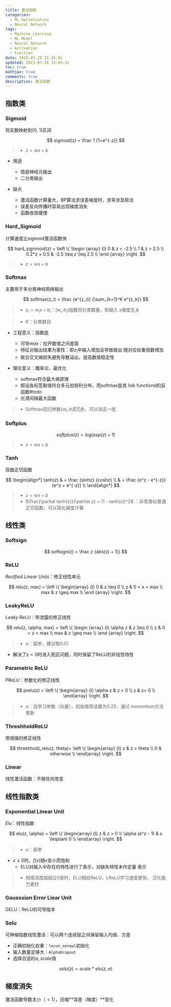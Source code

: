 ```yaml
---
title: 激活函数
categories:
  - ML Optimization
  - Neural Network
tags:
  - Machine Learning
  - ML Model
  - Neural Network
  - Activation
  - Function
date: 2019-07-29 21:16:01
updated: 2021-07-16 15:05:31
toc: true
mathjax: true
comments: true
description: 激活函数
---
```


##	指数类

###	Sigmoid

将实数映射到(0, 1)区间

$$
sigmoid(z) = \frac 1 {1+e^{-z}}
$$

> - $z= wx+b$

-	用途
	-	隐层神经元输出
	-	二分类输出

-	缺点
	-	激活函数计算量大，BP算法求误差梯度时，求导涉及除法
	-	误差反向传播时容易出现梯度消失
	-	函数收敛缓慢

###	Hard_Sigmoid

计算速度比sigmoid激活函数快

$$
hard_signmoid(z) = \left \{ \begin {array} {l}
	0 & z < -2.5 \\
	1 & z > 2.5 \\
	0.2*z + 0.5 & -2.5 \leq z \leq 2.5 \\
\end {array} \right.
$$

> - $z= wx+b$

###	Softmax

主要用于多分类神经网络输出

$$
softmax(z_i) = \frac {e^{z_i}} {\sum_{k=1}^K e^{z_k}}
$$

> - $z_i = w_i x + b_i$：$(w_i, b_i)$组数同分类数量，和输入
	$x$维度无关

> - $K$：分类数目

-	工程意义：指数底
	-	可导$max$：拉开数值之间差距
	-	特征对输出结果为乘性：即$z_i$中输入增加会导致输出
		随对应权重倍数增加
	-	联合交叉熵损失避免导数溢出，提高数值稳定性

-	理论意义：概率论、最优化
	-	softmax符合最大熵原理
	-	假设各标签取值符合多元伯努利分布，而softmax是其
		link functiond的反函数#todo
	-	光滑间隔最大函数

> - Softmax回归参数$(w_i, b_i$$冗余，可以消去一组

###	Softplus

$$
softplus(z) = log(exp(z)+1)
$$

> - $z = wx + b$

###	Tanh

双曲正切函数

$$
\begin{align*}
tanh(z) & = \frac {sinhz} {coshz} \\
	& = \frac {e^z - e^{-z}} {e^z + e^{-z}} \\
\end{align*}
$$

> - $z = wx + b$
> - $\frac{\partial tanh(z)}{\partial z} = (1 - tanh(z))^2$
	：非常类似普通正切函数，可以简化梯度计算

##	线性类

###	Softsign

$$
softsign(z) = \frac z {abs(z) + 1)}
$$

###	ReLU

*Rectfied Linear Units*：修正线性单元

$$
relu(z, max) = \left \{ \begin{array} {l}
	0 & z \leq 0 \\
	z & 0 < x < max \\
	max & z \geq max \\
\end {array} \right.
$$

###	LeakyReLU

*Leaky ReLU*：带泄露的修正线性

$$
relu(z, \alpha, max) = \left \{ \begin {array} {l}
	\alpha z & z \leq 0 \\
	z & 0 < z < max \\
	max & z \geq max \\
\end {array} \right.
$$

> - $\alpha$：超参，建议取0.01

-	解决了$z < 0$时进入死区问题，同时保留了ReLU的非线性特性

###	Parametric ReLU

*PReLU*：参数化的修正线性

$$
prelu(z) = \left \{ \begin{array} {l}
	\alpha z & z < 0 \\
	z & z> 0 \\
\end{array} \right.
$$

> - $\alpha$：自学习参数（向量），初始值常设置为0.25，通过
	momentum方法更新

###	ThreshholdReLU

带阈值的修正线性

$$
threshhold_relu(z, theta)= \left \{ \begin{array} {l}
	z & z > theta \\
	0 & otherwise \\
\end{array} \right.
$$

###	Linear

线性激活函数：不做任何改变

##	线性指数类

###	Exponential Linear Unit

*Elu*：线性指数

$$
elu(z, \alpha) =
\left \{ \begin{array} {l}
	z & z > 0 \\
	\alpha (e^z - 1) & x \leqslant 0 \\
\end{array} \right.
$$

> - $\alpha$：超参

-	$x \leq 0$时，$f(x)$随$x$变小而饱和
	-	ELU对输入中存在的特性进行了表示，对缺失特性未作定量
		表示

> - 网络深度超超过5层时，ELU相较ReLU、LReLU学习速度更快、
	泛化能力更好

###	Gausssion Error Liear Unit

GELU：ReLU的可导版本

###	Selu

可伸缩指数线性激活：可以两个连续层之间保留输入均值、方差

-	正确初始化权重：`lecun_normal`初始化
-	输入数量足够大：`AlphaDropout`
-	选择合适的$\alpha, scale$值

$$
selu(z) = scale * elu(z, \alpha)
$$


##	梯度消失

激活函数导数太小（$<1$），压缩**误差（梯度）**变化


